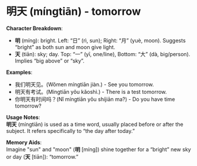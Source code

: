 # **明天 (míngtiān) - tomorrow**

**Character Breakdown**:  
- **明** (míng): bright. Left: “日” (rì, sun); Right: “月” (yuè, moon). Suggests “bright” as both sun and moon give light.  
- **天** (tiān): sky; day. Top: “一” (yī, one/line), Bottom: “大” (dà, big/person). Implies “big above” or “sky”.

**Examples**:  
- 我们明天见。(Wǒmen míngtiān jiàn.) - See you tomorrow.  
- 明天有考试。(Míngtiān yǒu kǎoshì.) - There is a test tomorrow.  
- 你明天有时间吗？(Nǐ míngtiān yǒu shíjiān ma?) - Do you have time tomorrow?

**Usage Notes**:  
**明天** (míngtiān) is used as a time word, usually placed before or after the subject. It refers specifically to “the day after today.”

**Memory Aids**:  
Imagine "sun" and "moon" (**明** [míng]) shine together for a “bright” new sky or day (**天** [tiān]): “tomorrow.”